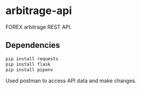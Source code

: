 # arbitrage-api
FOREX arbitrage REST API.

## Dependencies
``` python
pip install requests
pip install flask
pip install pipenv
```

Used postman to access API data and make changes.
